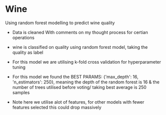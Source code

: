# Wine
Using random forest modelling to predict wine quality

- Data is cleaned With comments on my thought process for certian operations

- wine is classified on quality using random forest model, taking the quality as label

- For this model we are utilising k-fold cross validation for hyperparameter tuning

- For this model we found the BEST PARAMS: {'max_depth': 16, 'n_estimators': 250}, meaning the depth of the random forest is 16 & the number of trees utilised before voting/ taking best average is 250 samples

- Note here we utilise alot of features, for other models with fewer features selected this could drop massively
